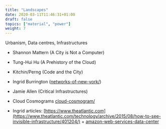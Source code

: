 ```yaml
---
title: "Landscapes"
date: 2020-03-11T11:46:31+01:00
draft: false
topics: ["material", "power"]
weight: 7
---
```


Urbanism, Data centres, Infrastructures

- Shannon Mattern (A City is Not a Computer)
- Tung-Hui Hu (A Prehistory of the Cloud)
- Kitchin/Perng (Code and the City)

- Ingrid Burrington ([networks-of-new-york/](http://lifewinning.com/projects/networks-of-new-york/))
- Jamie Allen (Critical Infrastructures)

- Cloud Cosmograms [cloud-cosmogram/](https://www.datafarms.org/2019/12/16/cloud-cosmogram/)
- Ingrid articles: [https://www.theatlantic.com](https://www.theatlantic.com/technology/archive/2015/08/how-to-see-invisible-infrastructure/401204/) + [amazon-web-services-data-center](https://www.theatlantic.com/technology/archive/2016/01/amazon-web-services-data-center/423147/)